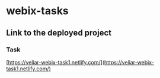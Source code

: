 # webix-tasks

## Link to the deployed project

### Task 
[https://veliar-webix-task1.netlify.com/](https://veliar-webix-task1.netlify.com/)
